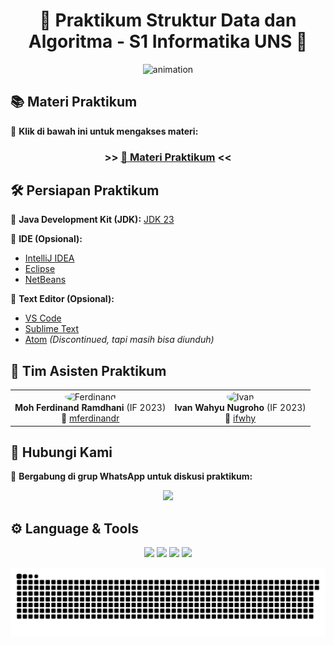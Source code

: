 <h1 align="center">🚀 Praktikum Struktur Data dan Algoritma - S1 Informatika UNS 🚀</h1>

<p align="center">
  <img src="https://github.com/Adam-pw/Adam-pw/blob/main/animation_500_kxa883sd.gif" alt="animation" width="300" height="300"/>
</p>

## 📚 Materi Praktikum

📌 **Klik di bawah ini untuk mengakses materi:**

<h3 align="center">
  >> <a href="#">📖 Materi Praktikum</a> <<
</h3>

## 🛠 Persiapan Praktikum

🔹 **Java Development Kit (JDK):** [JDK 23](https://www.oracle.com/java/technologies/downloads/)

🔹 **IDE (Opsional):**

- [IntelliJ IDEA](https://www.jetbrains.com/idea/download/)
- [Eclipse](https://www.eclipse.org/downloads/)
- [NetBeans](https://netbeans.apache.org/download/index.html)

🔹 **Text Editor (Opsional):**

- [VS Code](https://code.visualstudio.com/download)
- [Sublime Text](https://www.sublimetext.com/download)
- [Atom](https://github.com/atom/atom/releases) _(Discontinued, tapi masih bisa diunduh)_

## 🤝 Tim Asisten Praktikum

<div align="center">
<table align="center">
  <tr>
    <td align="center">
      <img src="https://github.com/mferdinandr.png" width="100" height="100" style="border-radius:50%;" alt="Ferdinand"/>
      <br><b>Moh Ferdinand Ramdhani</b> (IF 2023)  
      <br>🚀 <a href="https://github.com/mferdinandr" target="_blank">mferdinandr</a>
    </td>
    <td align="center">
      <img src="https://github.com/ifwhy.png" width="100" height="100" style="border-radius:50%;" alt="Ivan"/>
      <br><b>Ivan Wahyu Nugroho</b> (IF 2023)  
      <br>🚀 <a href="https://github.com/ifwhy" target="_blank">ifwhy</a>
    </td>
  </tr>
</table>
</div>

## 💬 Hubungi Kami

📢 **Bergabung di grup WhatsApp untuk diskusi praktikum:**

<p align="center">
  <a href="https://chat.whatsapp.com/CmaR1HwXZDaLN7F2sZ2bzr" target="_blank">
    <img src="https://img.shields.io/badge/WhatsApp-25D366?style=for-the-badge&logo=whatsapp&logoColor=white" height="40"/>
  </a>
</p>

## ⚙ Language & Tools

<p align="center">
  <img src="https://img.shields.io/badge/Visual%20Studio%20Code-0078d7.svg?style=for-the-badge&logo=visual-studio-code&logoColor=white"/>
  <img src="https://img.shields.io/badge/Java-ED8B00?style=for-the-badge&logo=java&logoColor=white"/>
  <img src="https://img.shields.io/badge/IntelliJ%20IDEA-000000.svg?style=for-the-badge&logo=intellij-idea&logoColor=white"/>
  <img src="https://img.shields.io/badge/Eclipse-2C2255?style=for-the-badge&logo=eclipse&logoColor=white"/>
</p>

<p align="center">
  <img src="https://github.com/TekyaygilFethi/TekyaygilFethi/blob/output/github-contribution-grid-snake.svg" alt="GitHub Snake Animation"/>
</p>
